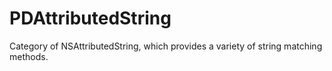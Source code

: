 # PDAttributedString

Category of NSAttributedString, which provides a variety of string matching methods.
